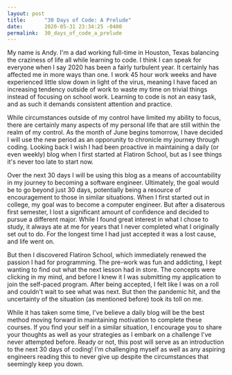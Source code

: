 ```yaml
---
layout: post
title:      "30 Days of Code: A Prelude"
date:       2020-05-31 23:34:25 -0400
permalink:  30_days_of_code_a_prelude
---
```



My name is Andy. I'm a dad working full-time in Houston, Texas balancing the craziness of life all while learning to code. I think I can speak for everyone when I say 2020 has been a fairly turbulent year. It certainly has affected me in more ways than one. I work 45 hour work weeks and have experienced little slow down in light of the virus, meaning I have faced an increasing tendency outside of work to waste my time on trivial things instead of focusing on school work. Learning to code is not an easy task, and as such it demands consistent attention and practice.

While circumstances outside of my control have limited my ability to focus, there are certainly many aspects of my personal life that are still within the realm of my control. As the month of June begins tomorrow, I have decided I will use the new period as an opporunity to chronicle my journey through coding. Looking back I wish I had been proactive in maintaining a daily (or even weekly) blog when I first started at Flatiron School, but as I see things it's never too late to start now.

Over the next 30 days I will be using this blog as a means of accountability in my journey to becoming a software engineer. Ultimately, the goal would be to go beyond just 30 days, potentially being a resource of encouragement to those in similar situations. When I first started out in college, my goal was to become a computer engineer. But after a disaterous first semester, I lost a significant amount of confidence and decided to pursue a different major. While I found great interest in what I chose to study, it always ate at me for years that I never completed what I originally set out to do. For the longest time I had just accepted it was a lost cause, and life went on.

But then I discovered Flatiron School, which immediately renewed the passion I had for programming. The pre-work was fun and addicting, I kept wanting to find out what the next lesson had in store. The concepts were clicking in my mind, and before I knew it I was submitting my application to join the self-paced program. After being accepted, I felt like I was on a roll and couldn't wait to see what was next. But then the pandemic hit, and the uncertainty of the situation (as mentioned before) took its toll on me. 

While it has taken some time, I've believe a daily blog will be the best method moving forward in maintaining motivation to complete these courses. If you find your self in a similar situation, I encourage you to share your thoughts as well as your strategies as I embark on a challenge I've never attempted before. Ready or not, this post will serve as an introduction to the next 30 days of coding! I'm challenging myself as well as any aspiring engineers reading this to never give up despite the circumstances that seemingly keep you down. 
